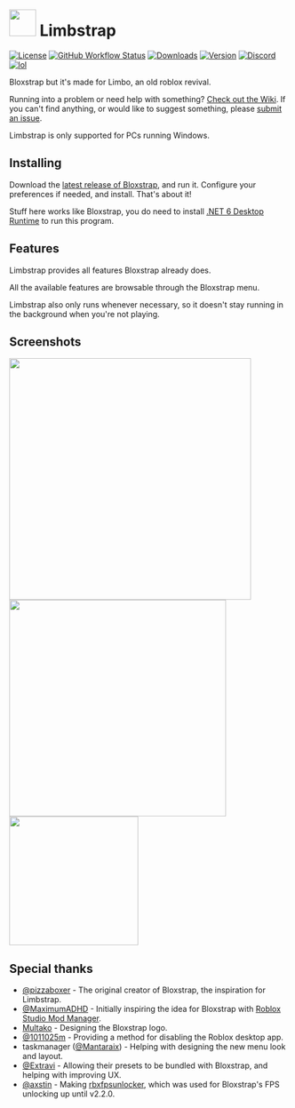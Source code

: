 # <img src="https://github.com/KoutchguestAccount/limbstrap/raw/main/Images/Bloxstrap.png" width="48"/> Limbstrap
[![License](https://img.shields.io/github/license/pizzaboxer/bloxstrap)](https://github.com/pizzaboxer/bloxstrap/blob/main/LICENSE)
[![GitHub Workflow Status](https://img.shields.io/github/actions/workflow/status/pizzaboxer/bloxstrap/ci.yml?branch=main&label=builds)](https://github.com/pizzaboxer/bloxstrap/actions)
[![Downloads](https://img.shields.io/github/downloads/KoutchguestAccount/limbstrap/latest/total?color=981bfe)](https://github.com/KoutchguestAccount/limbstrap/releases)
[![Version](https://img.shields.io/github/v/release/KoutchguestAccount/limbstrap?color=7a39fb)](https://github.com/KoutchguestAccount/limbstrap/releases/latest)
[![Discord](https://img.shields.io/discord/1099468797410283540?logo=discord&logoColor=white&label=discord&color=4d3dff)](https://discord.gg/lolsorrytheresnolimbstrapdiscord)
[![lol](https://img.shields.io/badge/mom%20made-pizza%20rolls-orange)](https://media.tenor.com/FIkSGbGycmAAAAAd/manly-roblox.gif)

Bloxstrap but it's made for Limbo, an old roblox revival.

Running into a problem or need help with something? [Check out the Wiki](https://github.com/KoutchguestAccount/limbstrap/wiki). If you can't find anything, or would like to suggest something, please [submit an issue](https://github.com/KoutchguestAccount/limbstrap/issues).
 
Limbstrap is only supported for PCs running Windows.
 
 ## Installing
Download the [latest release of Bloxstrap](https://github.com/KoutchguestAccount/limbstrap/releases/latest), and run it. Configure your preferences if needed, and install. That's about it!

Stuff here works like Bloxstrap, you do need to install [.NET 6 Desktop Runtime](https://aka.ms/dotnet-core-applaunch?missing_runtime=true&arch=x64&rid=win11-x64&apphost_version=6.0.16&gui=true) to run this program.
 
## Features
Limbstrap provides all features Bloxstrap already does.

All the available features are browsable through the Bloxstrap menu.

Limbstrap also only runs whenever necessary, so it doesn't stay running in the background when you're not playing.

## Screenshots

<p float="left">
    <img src="https://github.com/pizzaboxer/bloxstrap/assets/41478239/dcfd0cdf-1aae-45bb-849a-f7710ec63b28" width="435" />
    <img src="https://github.com/pizzaboxer/bloxstrap/assets/41478239/e08cdf28-4f99-46b5-99f2-5c338aac86db" width="390" />
    <img src="https://github.com/pizzaboxer/bloxstrap/assets/41478239/7ba35223-9115-401f-bbc1-d15e9c5fd79e" width="232" />
<p>

## Special thanks
* [@pizzaboxer](https://github.com/pizzaboxer) - The original creator of Bloxstrap, the inspiration for Limbstrap.
* [@MaximumADHD](https://github.com/MaximumADHD) - Initially inspiring the idea for Bloxstrap with [Roblox Studio Mod Manager](https://github.com/MaximumADHD/Roblox-Studio-Mod-Manager).
* [Multako](https://www.roblox.com/users/2485612194/profile) - Designing the Bloxstrap logo.
* [@1011025m](https://github.com/1011025m) - Providing a method for disabling the Roblox desktop app.
* taskmanager ([@Mantaraix](https://github.com/Mantaraix)) - Helping with designing the new menu look and layout.
* [@Extravi](https://github.com/Extravi) - Allowing their presets to be bundled with Bloxstrap, and helping with improving UX.
* [@axstin](https://github.com/axstin) - Making [rbxfpsunlocker](https://github.com/axstin/rbxfpsunlocker), which was used for Bloxstrap's FPS unlocking up until v2.2.0.
